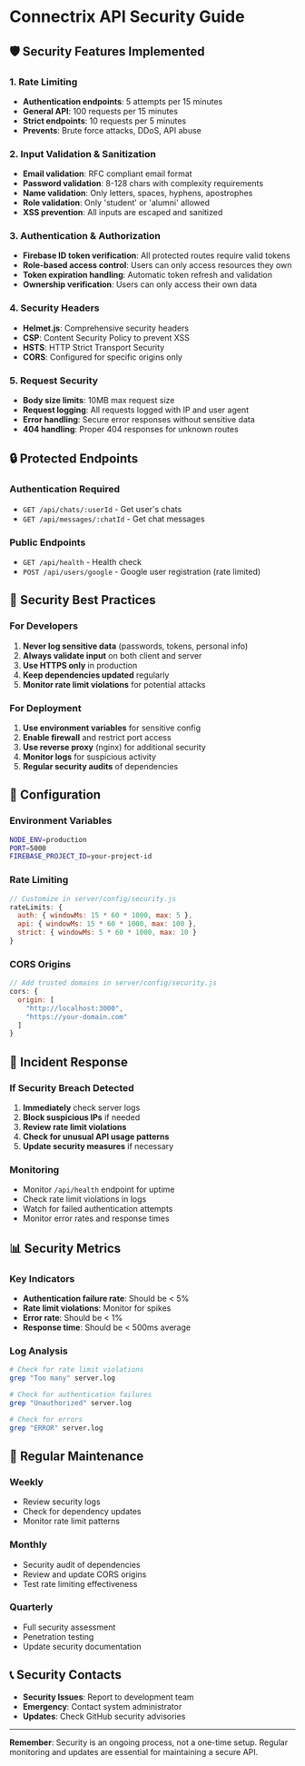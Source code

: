 # Connectrix API Security Guide

## 🛡️ Security Features Implemented

### 1. **Rate Limiting**
- **Authentication endpoints**: 5 attempts per 15 minutes
- **General API**: 100 requests per 15 minutes  
- **Strict endpoints**: 10 requests per 5 minutes
- **Prevents**: Brute force attacks, DDoS, API abuse

### 2. **Input Validation & Sanitization**
- **Email validation**: RFC compliant email format
- **Password validation**: 8-128 chars with complexity requirements
- **Name validation**: Only letters, spaces, hyphens, apostrophes
- **Role validation**: Only 'student' or 'alumni' allowed
- **XSS prevention**: All inputs are escaped and sanitized

### 3. **Authentication & Authorization**
- **Firebase ID token verification**: All protected routes require valid tokens
- **Role-based access control**: Users can only access resources they own
- **Token expiration handling**: Automatic token refresh and validation
- **Ownership verification**: Users can only access their own data

### 4. **Security Headers**
- **Helmet.js**: Comprehensive security headers
- **CSP**: Content Security Policy to prevent XSS
- **HSTS**: HTTP Strict Transport Security
- **CORS**: Configured for specific origins only

### 5. **Request Security**
- **Body size limits**: 10MB max request size
- **Request logging**: All requests logged with IP and user agent
- **Error handling**: Secure error responses without sensitive data
- **404 handling**: Proper 404 responses for unknown routes

## 🔒 Protected Endpoints

### Authentication Required
- `GET /api/chats/:userId` - Get user's chats
- `GET /api/messages/:chatId` - Get chat messages

### Public Endpoints
- `GET /api/health` - Health check
- `POST /api/users/google` - Google user registration (rate limited)

## 🚨 Security Best Practices

### For Developers
1. **Never log sensitive data** (passwords, tokens, personal info)
2. **Always validate input** on both client and server
3. **Use HTTPS only** in production
4. **Keep dependencies updated** regularly
5. **Monitor rate limit violations** for potential attacks

### For Deployment
1. **Use environment variables** for sensitive config
2. **Enable firewall** and restrict port access
3. **Use reverse proxy** (nginx) for additional security
4. **Monitor logs** for suspicious activity
5. **Regular security audits** of dependencies

## 🔧 Configuration

### Environment Variables
```bash
NODE_ENV=production
PORT=5000
FIREBASE_PROJECT_ID=your-project-id
```

### Rate Limiting
```javascript
// Customize in server/config/security.js
rateLimits: {
  auth: { windowMs: 15 * 60 * 1000, max: 5 },
  api: { windowMs: 15 * 60 * 1000, max: 100 },
  strict: { windowMs: 5 * 60 * 1000, max: 10 }
}
```

### CORS Origins
```javascript
// Add trusted domains in server/config/security.js
cors: {
  origin: [
    "http://localhost:3000",
    "https://your-domain.com"
  ]
}
```

## 🚨 Incident Response

### If Security Breach Detected
1. **Immediately** check server logs
2. **Block suspicious IPs** if needed
3. **Review rate limit violations**
4. **Check for unusual API usage patterns**
5. **Update security measures** if necessary

### Monitoring
- Monitor `/api/health` endpoint for uptime
- Check rate limit violations in logs
- Watch for failed authentication attempts
- Monitor error rates and response times

## 📊 Security Metrics

### Key Indicators
- **Authentication failure rate**: Should be < 5%
- **Rate limit violations**: Monitor for spikes
- **Error rate**: Should be < 1%
- **Response time**: Should be < 500ms average

### Log Analysis
```bash
# Check for rate limit violations
grep "Too many" server.log

# Check for authentication failures
grep "Unauthorized" server.log

# Check for errors
grep "ERROR" server.log
```

## 🔄 Regular Maintenance

### Weekly
- Review security logs
- Check for dependency updates
- Monitor rate limit patterns

### Monthly
- Security audit of dependencies
- Review and update CORS origins
- Test rate limiting effectiveness

### Quarterly
- Full security assessment
- Penetration testing
- Update security documentation

## 📞 Security Contacts

- **Security Issues**: Report to development team
- **Emergency**: Contact system administrator
- **Updates**: Check GitHub security advisories

---

**Remember**: Security is an ongoing process, not a one-time setup. Regular monitoring and updates are essential for maintaining a secure API.
